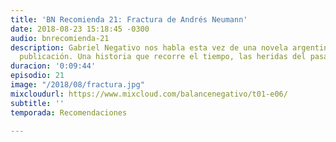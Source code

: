 ```yaml
---
title: 'BN Recomienda 21: Fractura de Andrés Neumann'
date: 2018-08-23 15:18:45 -0300
audio: bnrecomienda-21
description: Gabriel Negativo nos habla esta vez de una novela argentina de reciente
  publicación. Una historia que recorre el tiempo, las heridas del pasado y cómo resolverlas.
duracion: '0:09:44'
episodio: 21
image: "/2018/08/fractura.jpg"
mixcloudurl: https://www.mixcloud.com/balancenegativo/t01-e06/
subtitle: ''
temporada: Recomendaciones

---
```


